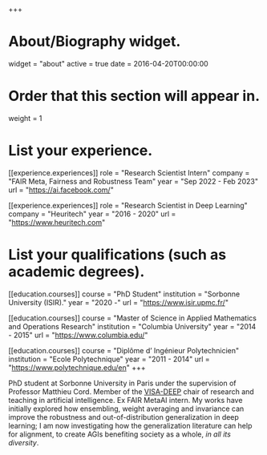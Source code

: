 +++
# About/Biography widget.
widget = "about"
active = true
date = 2016-04-20T00:00:00

# Order that this section will appear in.
weight = 1

# List your experience.
[[experience.experiences]]
  role = "Research Scientist Intern"
  company = "FAIR Meta, Fairness and Robustness Team"
  year = "Sep 2022 - Feb 2023"
  url = "https://ai.facebook.com/"

[[experience.experiences]]
  role = "Research Scientist in Deep Learning"
  company = "Heuritech"
  year = "2016 - 2020"
  url = "https://www.heuritech.com"

# List your qualifications (such as academic degrees).
[[education.courses]]
  course = "PhD Student"
  institution = "Sorbonne University (ISIR)."
  year = "2020 -"
  url = "https://www.isir.upmc.fr/"

[[education.courses]]
  course = "Master of Science in Applied Mathematics and Operations Research"
  institution = "Columbia University"
  year = "2014 - 2015"
  url = "https://www.columbia.edu/"

[[education.courses]]
  course = "Diplôme d’ Ingénieur Polytechnicien"
  institution = "Ecole Polytechnique"
  year = "2011 - 2014"
  url = "https://www.polytechnique.edu/en"
+++


PhD student at Sorbonne University in Paris under the supervision of Professor Matthieu Cord.
Member of the [VISA-DEEP](https://chaire-visadeep.github.io/) chair of research and teaching in artificial intelligence.
Ex FAIR MetaAI intern.
My works have initially explored how ensembling, weight averaging and invariance can improve the robustness and out-of-distribution generalization in deep learning;
I am now investigating how the generalization literature can help for alignment, to create AGIs benefiting society as a whole, *in all its diversity*.

